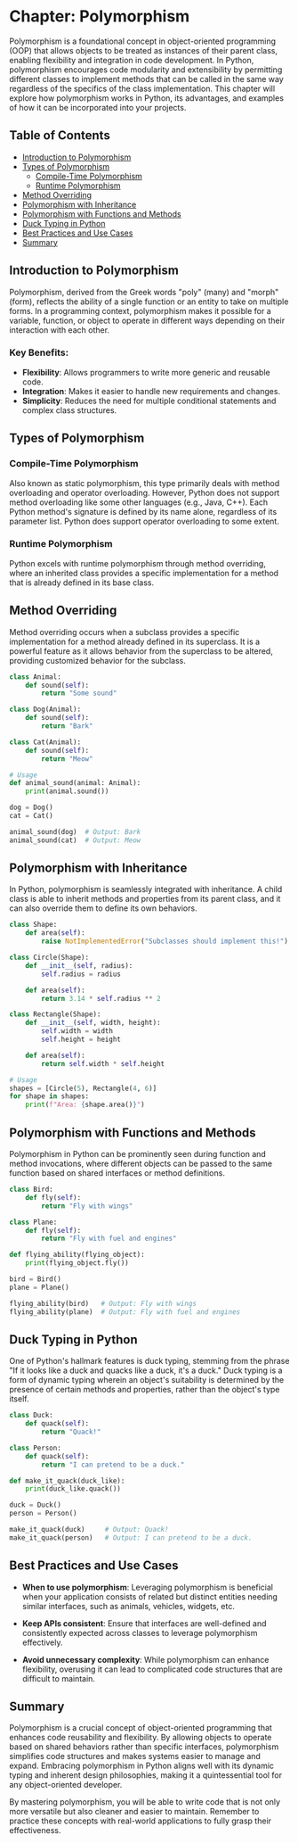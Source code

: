 # Chapter: Polymorphism

Polymorphism is a foundational concept in object-oriented programming (OOP) that allows objects to be treated as instances of their parent class, enabling flexibility and integration in code development. In Python, polymorphism encourages code modularity and extensibility by permitting different classes to implement methods that can be called in the same way regardless of the specifics of the class implementation. This chapter will explore how polymorphism works in Python, its advantages, and examples of how it can be incorporated into your projects.

## Table of Contents
- [Introduction to Polymorphism](#introduction-to-polymorphism)
- [Types of Polymorphism](#types-of-polymorphism)
  - [Compile-Time Polymorphism](#compile-time-polymorphism)
  - [Runtime Polymorphism](#runtime-polymorphism)
- [Method Overriding](#method-overriding)
- [Polymorphism with Inheritance](#polymorphism-with-inheritance)
- [Polymorphism with Functions and Methods](#polymorphism-with-functions-and-methods)
- [Duck Typing in Python](#duck-typing-in-python)
- [Best Practices and Use Cases](#best-practices-and-use-cases)
- [Summary](#summary)

## Introduction to Polymorphism

Polymorphism, derived from the Greek words "poly" (many) and "morph" (form), reflects the ability of a single function or an entity to take on multiple forms. In a programming context, polymorphism makes it possible for a variable, function, or object to operate in different ways depending on their interaction with each other.

### Key Benefits:
- **Flexibility**: Allows programmers to write more generic and reusable code.
- **Integration**: Makes it easier to handle new requirements and changes.
- **Simplicity**: Reduces the need for multiple conditional statements and complex class structures.

## Types of Polymorphism

### Compile-Time Polymorphism
Also known as static polymorphism, this type primarily deals with method overloading and operator overloading. However, Python does not support method overloading like some other languages (e.g., Java, C++). Each Python method's signature is defined by its name alone, regardless of its parameter list. Python does support operator overloading to some extent.

### Runtime Polymorphism
Python excels with runtime polymorphism through method overriding, where an inherited class provides a specific implementation for a method that is already defined in its base class.

## Method Overriding

Method overriding occurs when a subclass provides a specific implementation for a method already defined in its superclass. It is a powerful feature as it allows behavior from the superclass to be altered, providing customized behavior for the subclass.

```python
class Animal:
    def sound(self):
        return "Some sound"

class Dog(Animal):
    def sound(self):
        return "Bark"

class Cat(Animal):
    def sound(self):
        return "Meow"

# Usage
def animal_sound(animal: Animal):
    print(animal.sound())

dog = Dog()
cat = Cat()

animal_sound(dog)  # Output: Bark
animal_sound(cat)  # Output: Meow
```

## Polymorphism with Inheritance

In Python, polymorphism is seamlessly integrated with inheritance. A child class is able to inherit methods and properties from its parent class, and it can also override them to define its own behaviors.

```python
class Shape:
    def area(self):
        raise NotImplementedError("Subclasses should implement this!")

class Circle(Shape):
    def __init__(self, radius):
        self.radius = radius

    def area(self):
        return 3.14 * self.radius ** 2

class Rectangle(Shape):
    def __init__(self, width, height):
        self.width = width
        self.height = height

    def area(self):
        return self.width * self.height

# Usage
shapes = [Circle(5), Rectangle(4, 6)]
for shape in shapes:
    print(f"Area: {shape.area()}")
```

## Polymorphism with Functions and Methods

Polymorphism in Python can be prominently seen during function and method invocations, where different objects can be passed to the same function based on shared interfaces or method definitions.

```python
class Bird:
    def fly(self):
        return "Fly with wings"

class Plane:
    def fly(self):
        return "Fly with fuel and engines"

def flying_ability(flying_object):
    print(flying_object.fly())

bird = Bird()
plane = Plane()

flying_ability(bird)   # Output: Fly with wings
flying_ability(plane)  # Output: Fly with fuel and engines
```

## Duck Typing in Python

One of Python's hallmark features is duck typing, stemming from the phrase "If it looks like a duck and quacks like a duck, it's a duck." Duck typing is a form of dynamic typing wherein an object's suitability is determined by the presence of certain methods and properties, rather than the object's type itself.

```python
class Duck:
    def quack(self):
        return "Quack!"

class Person:
    def quack(self):
        return "I can pretend to be a duck."

def make_it_quack(duck_like):
    print(duck_like.quack())

duck = Duck()
person = Person()

make_it_quack(duck)     # Output: Quack!
make_it_quack(person)   # Output: I can pretend to be a duck.
```

## Best Practices and Use Cases

- **When to use polymorphism**: Leveraging polymorphism is beneficial when your application consists of related but distinct entities needing similar interfaces, such as animals, vehicles, widgets, etc.
  
- **Keep APIs consistent**: Ensure that interfaces are well-defined and consistently expected across classes to leverage polymorphism effectively.

- **Avoid unnecessary complexity**: While polymorphism can enhance flexibility, overusing it can lead to complicated code structures that are difficult to maintain.

## Summary

Polymorphism is a crucial concept of object-oriented programming that enhances code reusability and flexibility. By allowing objects to operate based on shared behaviors rather than specific interfaces, polymorphism simplifies code structures and makes systems easier to manage and expand. Embracing polymorphism in Python aligns well with its dynamic typing and inherent design philosophies, making it a quintessential tool for any object-oriented developer.

By mastering polymorphism, you will be able to write code that is not only more versatile but also cleaner and easier to maintain. Remember to practice these concepts with real-world applications to fully grasp their effectiveness.

